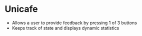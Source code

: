 # Unicafe
- Allows a user to provide feedback by pressing 1 of 3 buttons
- Keeps track of state and displays dynamic statistics